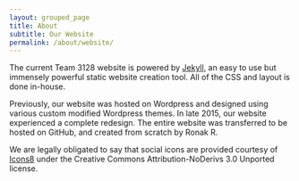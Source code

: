 ```yaml
---
layout: grouped_page
title: About
subtitle: Our Website
permalink: /about/website/
---
```


The current Team 3128 website is powered by [Jekyll](https://jekyllrb.com), an easy to use but immensely powerful static website creation tool. All of the CSS and layout is done in-house.

Previously, our website was hosted on Wordpress and designed using various custom modified Wordpress themes. In late 2015, our website experienced a complete redesign. The entire website was transferred to be hosted on GitHub, and created from scratch by Ronak R.

We are legally obligated to say that social icons are provided courtesy of [Icons8](http://icons8.com) under the Creative Commons Attribution-NoDerivs 3.0 Unported license.

<br><br><br><br><br><br><br><br><br><br><br><br>
